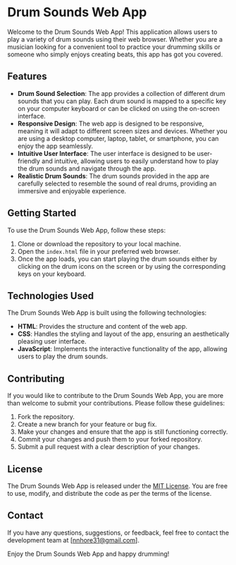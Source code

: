 # Drum Sounds Web App

Welcome to the Drum Sounds Web App! This application allows users to play a variety of drum sounds using their web browser. Whether you are a musician looking for a convenient tool to practice your drumming skills or someone who simply enjoys creating beats, this app has got you covered.

## Features

- **Drum Sound Selection**: The app provides a collection of different drum sounds that you can play. Each drum sound is mapped to a specific key on your computer keyboard or can be clicked on using the on-screen interface.
- **Responsive Design**: The web app is designed to be responsive, meaning it will adapt to different screen sizes and devices. Whether you are using a desktop computer, laptop, tablet, or smartphone, you can enjoy the app seamlessly.
- **Intuitive User Interface**: The user interface is designed to be user-friendly and intuitive, allowing users to easily understand how to play the drum sounds and navigate through the app.
- **Realistic Drum Sounds**: The drum sounds provided in the app are carefully selected to resemble the sound of real drums, providing an immersive and enjoyable experience.

## Getting Started

To use the Drum Sounds Web App, follow these steps:

1. Clone or download the repository to your local machine.
2. Open the `index.html` file in your preferred web browser.
3. Once the app loads, you can start playing the drum sounds either by clicking on the drum icons on the screen or by using the corresponding keys on your keyboard.

## Technologies Used

The Drum Sounds Web App is built using the following technologies:

- **HTML**: Provides the structure and content of the web app.
- **CSS**: Handles the styling and layout of the app, ensuring an aesthetically pleasing user interface.
- **JavaScript**: Implements the interactive functionality of the app, allowing users to play the drum sounds.

## Contributing

If you would like to contribute to the Drum Sounds Web App, you are more than welcome to submit your contributions. Please follow these guidelines:

1. Fork the repository.
2. Create a new branch for your feature or bug fix.
3. Make your changes and ensure that the app is still functioning correctly.
4. Commit your changes and push them to your forked repository.
5. Submit a pull request with a clear description of your changes.

## License

The Drum Sounds Web App is released under the [MIT License](https://opensource.org/licenses/MIT). You are free to use, modify, and distribute the code as per the terms of the license.

## Contact

If you have any questions, suggestions, or feedback, feel free to contact the development team at [nnhore31@gmail.com].

Enjoy the Drum Sounds Web App and happy drumming!